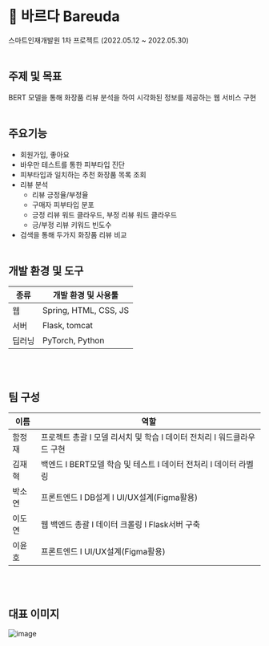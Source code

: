 # 🍃 바르다 Bareuda
스마트인재개발원 1차 프로젝트
(2022.05.12 ~ 2022.05.30)
<br><br>
## 주제 및 목표
BERT 모델을 통해 화장품 리뷰 분석을 하여 시각화된 정보를 제공하는 웹 서비스 구현
<br><br>
## 주요기능
- 회원가입, 좋아요
- 바우만 테스트를 통한 피부타입 진단
- 피부타입과 일치하는 추천 화장품 목록 조회
- 리뷰 분석
  - 리뷰 긍정율/부정율
  - 구매자 피부타입 분포
  - 긍정 리뷰 워드 클라우드, 부정 리뷰 워드 클라우드
  - 긍/부정 리뷰 키워드 빈도수
- 검색을 통해 두가지 화장품 리뷰 비교
<br><br>
## 개발 환경 및 도구
| 종류 | 개발 환경 및 사용툴 |
| --- | --- |
| 웹 | Spring, HTML, CSS, JS |
| 서버 | Flask, tomcat |
| 딥러닝 | PyTorch, Python |

<br><br>
## 팀 구성
| 이름 | 역할 |
| --- | --- |
| 함정재 | 프로젝트 총괄 I 모델 리서치 및 학습 I 데이터 전처리 I 워드클라우드 구현 |
| 김재혁 | 백엔드 I BERT모델 학습 및 테스트 I 데이터 전처리 I 데이터 라벨링 |
| 박소연 | 프론트엔드 I DB설계 I UI/UX설계(Figma활용) |
| 이도연 | 웹 백엔드 총괄 I 데이터 크롤링 I Flask서버 구축 |
| 이윤호 | 프론트엔드 I UI/UX설계(Figma활용) |

<br><br>
## 대표 이미지
![image](https://user-images.githubusercontent.com/44861724/175033817-d416e747-1f49-4763-b1c4-5a963ae5e160.png)
